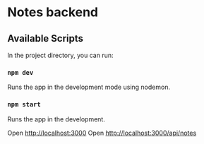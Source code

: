 # Notes backend

## Available Scripts

In the project directory, you can run:

### `npm dev`

Runs the app in the development mode using nodemon.

### `npm start`

Runs the app in the development.

Open [http://localhost:3000](http://localhost:3000) 
Open [http://localhost:3000/api/notes](http://localhost:3000/api/notes)
 